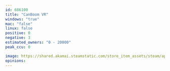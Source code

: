 ```yaml
---
id: 686100
title: "CanBoom VR"
windows: "true"
mac: "false"
linux: false
positive: 0
negative: 3
estimated_owners: "0 - 20000"
peak_ccu: 0

image: https://shared.akamai.steamstatic.com/store_item_assets/steam/apps/686100/header.jpg?t=1667177795
opinions:
---
```

